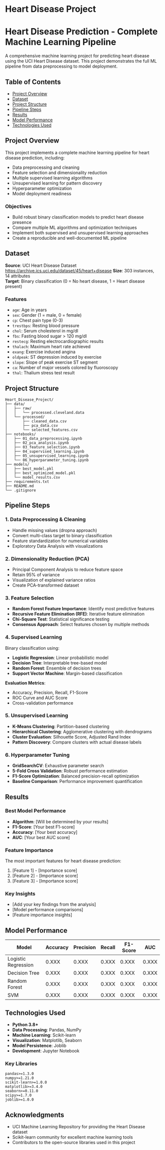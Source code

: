 # Heart Disease Project

# Heart Disease Prediction - Complete Machine Learning Pipeline

A comprehensive machine learning project for predicting heart disease using the UCI Heart Disease dataset. This project demonstrates the full ML pipeline from data preprocessing to model deployment.

## Table of Contents

- [Project Overview](#project-overview)
- [Dataset](#dataset)
- [Project Structure](#project-structure)
- [Pipeline Steps](#pipeline-steps)
- [Results](#results)
- [Model Performance](#model-performance)
- [Technologies Used](#technologies-used)

## Project Overview

This project implements a complete machine learning pipeline for heart disease prediction, including:

- Data preprocessing and cleaning
- Feature selection and dimensionality reduction
- Multiple supervised learning algorithms
- Unsupervised learning for pattern discovery
- Hyperparameter optimization
- Model deployment readiness

### Objectives

- Build robust binary classification models to predict heart disease presence
- Compare multiple ML algorithms and optimization techniques
- Implement both supervised and unsupervised learning approaches
- Create a reproducible and well-documented ML pipeline

## Dataset

**Source**: UCI Heart Disease Dataset https://archive.ics.uci.edu/dataset/45/heart+disease
**Size**: 303 instances, 14 attributes  
**Target**: Binary classification (0 = No heart disease, 1 = Heart disease present)

### Features

- `age`: Age in years
- `sex`: Gender (1 = male, 0 = female)
- `cp`: Chest pain type (0-3)
- `trestbps`: Resting blood pressure
- `chol`: Serum cholesterol in mg/dl
- `fbs`: Fasting blood sugar > 120 mg/dl
- `restecg`: Resting electrocardiographic results
- `thalach`: Maximum heart rate achieved
- `exang`: Exercise induced angina
- `oldpeak`: ST depression induced by exercise
- `slope`: Slope of peak exercise ST segment
- `ca`: Number of major vessels colored by fluoroscopy
- `thal`: Thalium stress test result

## Project Structure

```
Heart_Disease_Project/
├── data/
│   ├── raw/
│   │   └── processed.cleveland.data
│   └── processed/
│       ├── cleaned_data.csv
│       ├── pca_data.csv
│       └── selected_features.csv
├── notebooks/
│   ├── 01_data_preprocessing.ipynb
│   ├── 02_pca_analysis.ipynb
│   ├── 03_feature_selection.ipynb
│   ├── 04_supervised_learning.ipynb
│   ├── 05_unsupervised_learning.ipynb
│   └── 06_hyperparameter_tuning.ipynb
├── models/
│   ├── best_model.pkl
│   ├── best_optimized_model.pkl
│   └── model_results.csv
├── requirements.txt
├── README.md
└── .gitignore
```

## Pipeline Steps

### 1. Data Preprocessing & Cleaning

- Handle missing values (dropna approach)
- Convert multi-class target to binary classification
- Feature standardization for numerical variables
- Exploratory Data Analysis with visualizations

### 2. Dimensionality Reduction (PCA)

- Principal Component Analysis to reduce feature space
- Retain 95% of variance
- Visualization of explained variance ratios
- Create PCA-transformed dataset

### 3. Feature Selection

- **Random Forest Feature Importance**: Identify most predictive features
- **Recursive Feature Elimination (RFE)**: Iterative feature elimination
- **Chi-Square Test**: Statistical significance testing
- **Consensus Approach**: Select features chosen by multiple methods

### 4. Supervised Learning

Binary classification using:

- **Logistic Regression**: Linear probabilistic model
- **Decision Tree**: Interpretable tree-based model
- **Random Forest**: Ensemble of decision trees
- **Support Vector Machine**: Margin-based classification

**Evaluation Metrics**:

- Accuracy, Precision, Recall, F1-Score
- ROC Curve and AUC Score
- Cross-validation performance

### 5. Unsupervised Learning

- **K-Means Clustering**: Partition-based clustering
- **Hierarchical Clustering**: Agglomerative clustering with dendrograms
- **Cluster Evaluation**: Silhouette Score, Adjusted Rand Index
- **Pattern Discovery**: Compare clusters with actual disease labels

### 6. Hyperparameter Tuning

- **GridSearchCV**: Exhaustive parameter search
- **5-Fold Cross Validation**: Robust performance estimation
- **F1-Score Optimization**: Balanced precision-recall optimization
- **Baseline Comparison**: Performance improvement quantification

## Results

### Best Model Performance

- **Algorithm**: [Will be determined by your results]
- **F1-Score**: [Your best F1-score]
- **Accuracy**: [Your best accuracy]
- **AUC**: [Your best AUC score]

### Feature Importance

The most important features for heart disease prediction:

1. [Feature 1] - [Importance score]
2. [Feature 2] - [Importance score]
3. [Feature 3] - [Importance score]

### Key Insights

- [Add your key findings from the analysis]
- [Model performance comparisons]
- [Feature importance insights]

## Model Performance

| Model               | Accuracy | Precision | Recall | F1-Score | AUC   |
| ------------------- | -------- | --------- | ------ | -------- | ----- |
| Logistic Regression | 0.XXX    | 0.XXX     | 0.XXX  | 0.XXX    | 0.XXX |
| Decision Tree       | 0.XXX    | 0.XXX     | 0.XXX  | 0.XXX    | 0.XXX |
| Random Forest       | 0.XXX    | 0.XXX     | 0.XXX  | 0.XXX    | 0.XXX |
| SVM                 | 0.XXX    | 0.XXX     | 0.XXX  | 0.XXX    | 0.XXX |

## Technologies Used

- **Python 3.8+**
- **Data Processing**: Pandas, NumPy
- **Machine Learning**: Scikit-learn
- **Visualization**: Matplotlib, Seaborn
- **Model Persistence**: Joblib
- **Development**: Jupyter Notebook

### Key Libraries

```
pandas>=1.3.0
numpy>=1.21.0
scikit-learn>=1.0.0
matplotlib>=3.4.0
seaborn>=0.11.0
scipy>=1.7.0
joblib>=1.0.0
```

## Acknowledgments

- UCI Machine Learning Repository for providing the Heart Disease dataset
- Scikit-learn community for excellent machine learning tools
- Contributors to the open-source libraries used in this project
